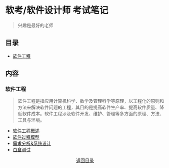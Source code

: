# 软考/软件设计师 考试笔记 
> 兴趣是最好的老师  
## 目录
- [软件工程](#软件工程)  
## 内容
### 软件工程  
> 软件工程是指应用计算机科学、数学及管理科学等原理，以工程化的原则和方法来解决软件问题的工程，其目的是提高软件生产率、提高软件质量、降低软件成本。软件工程涉及软件开发、维护、管理等多方面的原理、方法、工具与环境。
- [软件工程概述](https://github.com/gong2xi/Software-exams/blob/main/%E8%BD%AF%E4%BB%B6%E5%B7%A5%E7%A8%8B/README.md#%E8%BD%AF%E4%BB%B6%E5%B7%A5%E7%A8%8B%E6%A6%82%E8%BF%B0)  
- [软件过程模型](https://github.com/gong2xi/Software-exams/blob/main/%E8%BD%AF%E4%BB%B6%E5%B7%A5%E7%A8%8B/README.md#%E8%BD%AF%E4%BB%B6%E8%BF%87%E7%A8%8B%E6%A8%A1%E5%9E%8B)
- [需求分析&系统设计](https://github.com/gong2xi/Software-exams/blob/main/%E8%BD%AF%E4%BB%B6%E5%B7%A5%E7%A8%8B/README.md#%E9%9C%80%E6%B1%82%E5%88%86%E6%9E%90%E4%B8%8E%E7%B3%BB%E7%BB%9F%E8%AE%BE%E8%AE%A1)
- [白盒测试](https://github.com/gong2xi/Software-exams/tree/main/%E8%BD%AF%E4%BB%B6%E5%B7%A5%E7%A8%8B#%E7%99%BD%E7%9B%92%E6%B5%8B%E8%AF%95)
<div align=center >
<a href=#目录>返回目录</a>
</div>
